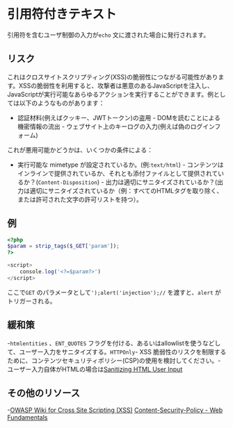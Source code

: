 # 引用符付きテキスト

引用符を含むユーザ制御の入力が`echo` 文に渡された場合に発行されます。

## リスク

これはクロスサイトスクリプティング(XSS)の脆弱性につながる可能性があります。XSSの脆弱性を利用すると、攻撃者は悪意のあるJavaScriptを注入し、JavaScriptが実行可能なあらゆるアクションを実行することができます。例としては以下のようなものがあります：

- 認証材料(例えばクッキー、JWTトークン)の盗用 - DOMを読むことによる機密情報の流出 - ウェブサイト上のキーログの入力(例えば偽のログインフォーム)

これが悪用可能かどうかは、いくつかの条件による：

- 実行可能な mimetype が設定されているか。(例:`text/html`) - コンテンツはインラインで提供されているか、それとも添付ファイルとして提供されているか？(`Content-Disposition`) - 出力は適切にサニタイズされているか？(出力は適切にサニタイズされているか（例：すべてのHTMLタグを取り除く、または許可された文字の許可リストを持つ）。

## 例

```php
<?php
$param = strip_tags($_GET['param']);
?>

<script>
    console.log('<?=$param?>')
</script>
```

ここで`GET` のパラメータとして`');alert('injection');//` を渡すと、`alert` がトリガーされる。

## 緩和策

-`htmlentities` 、`ENT_QUOTES` フラグを付ける、あるいはallowlistを使うなどして、ユーザー入力をサニタイズする。`HTTPOnly`- XSS 脆弱性のリスクを制限するために、コンテンツセキュリティポリシー(CSP)の使用を検討してください。- ユーザー入力自体がHTMLの場合は[Sanitizing HTML User Input](../../security_analysis/avoiding_false_positives.md#sanitizing-html-user-input)

## その他のリソース

-[OWASP Wiki for Cross Site Scripting (XSS)](https://owasp.org/www-community/attacks/xss/) [Content-Security-Policy - Web Fundamentals](https://developers.google.com/web/fundamentals/security/csp)
